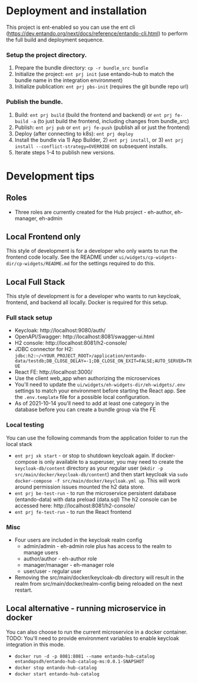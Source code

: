 # Deployment and installation
This project is ent-enabled so you can use the ent cli (https://dev.entando.org/next/docs/reference/entando-cli.html) to perform the full build and deployment sequence.

### Setup the project directory.
1. Prepare the bundle directory: `cp -r bundle_src bundle`
2. Initialize the project: `ent prj init` (use entando-hub to match the bundle name in the integration environment)
3. Initialize publication: `ent prj pbs-init` (requires the git bundle repo url)

### Publish the bundle.
1. Build: `ent prj build` (build the frontend and backend) or `ent prj fe-build -a` (to just build the frontend, including changes from bundle_src)
2. Publish: `ent prj pub` or `ent prj fe-push` (publish all or just the frontend)
3. Deploy (after connecting to k8s): `ent prj deploy`
4. Install the bundle via 1) App Builder, 2) `ent prj install`, or 3) `ent prj install --conflict-strategy=OVERRIDE` on subsequent installs.
5. Iterate steps 1-4 to publish new versions.

# Development tips
## Roles
* Three roles are currently created for the Hub project - eh-author, eh-manager, eh-admin

## Local Frontend only
This style of development is for a developer who only wants to run the frontend code locally. See the README under `ui/widgets/cp-widgets-dir/cp-widgets/README.md` for the settings required to do this.

## Local Full Stack
This style of development is for a developer who wants to run keycloak, frontend, and backend all locally. Docker is required for this setup.

### Full stack setup
* Keycloak: http://localhost:9080/auth/
* OpenAPI/Swagger: http://localhost:8081/swagger-ui.html
* H2 console: http://localhost:8081/h2-console/
* JDBC connector for H2: `jdbc:h2:~/<YOUR_PROJECT_ROOT>/application/entando-data/testdb;DB_CLOSE_DELAY=-1;DB_CLOSE_ON_EXIT=FALSE;AUTO_SERVER=TRUE`
* React FE: http://localhost:3000/
* Use the client web_app when authorizing the microservices
* You'll need to update the `ui/widgets/eh-widgets-dir/eh-widgets/.env` settings to match your environment before starting the React app. See the `.env.template` file for a possible local configuration.
* As of 2021-10-14 you'll need to add at least one category in the database before you can create a bundle group via the FE

### Local testing
You can use the following commands from the application folder to run the local stack 
* `ent prj xk start` - or stop to shutdown keycloak again. If docker-compose is only available to a superuser, you may need to create the `keycloak-db/content` directory as your regular user (`mkdir -p src/main/docker/keycloak-db/content`) and then start keycloak via `sudo docker-compose -f src/main/docker/keycloak.yml up`. This will work around permission issues mounted the h2 data store. 
* `ent prj be-test-run` - to run the microservice
  persistent database (entando-data) with data preload (data.sql) The
  h2 console can be accessed here: http://localhost:8081/h2-console/
* `ent prj fe-test-run` - to run the React frontend

### Misc
* Four users are included in the keycloak realm config
  * admin/admin - eh-admin role plus has access to the realm to manage users
  * author/author - eh-author role
  * manager/manager - eh-manager role
  * user/user - regular user
* Removing the src/main/docker/keycloak-db directory will result in the realm from src/main/docker/realm-config being reloaded on the next restart.

## Local alternative - running microservice in docker
You can also choose to run the current microservice in a docker container. 
TODO: You'll need to provide environment variables to enable keycloak integration in this mode.
* `docker run -d -p 8081:8081 --name entando-hub-catalog entandopsdh/entando-hub-catalog-ms:0.0.1-SNAPSHOT`
* `docker stop entando-hub-catalog`
* `docker start entando-hub-catalog`

